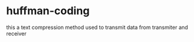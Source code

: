 # huffman-coding
this a text compression method used to transmit data from transmiter and receiver 
